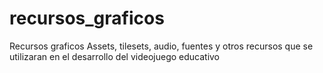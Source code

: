 # recursos_graficos
Recursos graficos Assets, tilesets, audio, fuentes y otros recursos que se utilizaran en el desarrollo del videojuego educativo
